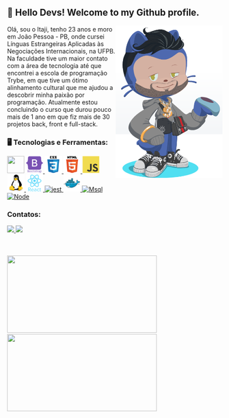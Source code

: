 ## 👋 Hello Devs! Welcome to my Github profile.

<img align="right" width="250px" src="./image/octopus.png">

Olá, sou o Itaji, tenho 23 anos e moro em João Pessoa - PB, onde cursei Línguas Estrangeiras Aplicadas às Negociações Internacionais, na UFPB. Na faculdade tive um maior contato com a área de tecnologia até que encontrei a escola de programação Trybe, em que tive um ótimo alinhamento cultural que me ajudou a descobrir minha paixão por programação. Atualmente estou concluindo o curso que durou pouco mais de 1 ano em que fiz mais de 30 projetos back, front e full-stack.


### 🖥️ Tecnologias e Ferramentas: 
<p align="left">
  <img src="https://cdn.jsdelivr.net/gh/devicons/devicon/icons/git/git-original.svg" width="40" height="40"/>
  <a href="https://getbootstrap.com" target="_blank" rel="noreferrer">
    <img src="https://raw.githubusercontent.com/devicons/devicon/master/icons/bootstrap/bootstrap-plain-wordmark.svg"           alt="bootstrap" width="40" height="40"/>
  </a>
  <a href="https://www.w3schools.com/css/" target="_blank" rel="noreferrer">
    <img src="https://raw.githubusercontent.com/devicons/devicon/master/icons/css3/css3-original-wordmark.svg"                  alt="css3" width="40" height="40"/>
  </a>
  <a href="https://www.w3.org/html/" target="_blank" rel="noreferrer">
    <img src="https://raw.githubusercontent.com/devicons/devicon/master/icons/html5/html5-original-wordmark.svg"                alt="html5" width="40" height="40"/>
  </a>
  <a href="https://developer.mozilla.org/en-US/docs/Web/JavaScript" target="_blank" rel="noreferrer">
    <img src="https://raw.githubusercontent.com/devicons/devicon/master/icons/javascript/javascript-original.svg"             alt="javascript" width="40" height="40"/>
  </a>
  <a href="https://www.linux.org/" target="_blank" rel="noreferrer">
    <img src="https://raw.githubusercontent.com/devicons/devicon/master/icons/linux/linux-original.svg" alt="linux"           width="40" height="40"/>
  </a>
  <a href="https://reactjs.org/" target="_blank" rel="noreferrer">
    <img src="https://raw.githubusercontent.com/devicons/devicon/master/icons/react/react-original-wordmark.svg"                alt="react" width="40" height="40"/>
  </a>
 <a href="https://jestjs.io" target="_blank"> <img src="https://www.vectorlogo.zone/logos/jestjsio/jestjsio-icon.svg" alt="jest" width="40" height="40"/> </a>
  <a href="https://docs.docker.com/engine/reference/commandline/docker/" target="_blank">
    <img src="https://raw.githubusercontent.com/devicons/devicon/master/icons/docker/docker-original.svg" alt="Docker" width="40" height="40"/>
  </a>
   <a href="https://www.mysql.com/support/supportedplatforms/database.html" target="_blank">
     <img alt="Msql" height="40" width="40" src="https://cdn.jsdelivr.net/gh/devicons/devicon/icons/mysql/mysql-plain.svg">
  </a>
  <a href="https://nodejs.org/en/docs/" target="_blank">
    <img alt="Node" height="40" width="40" src="https://cdn.jsdelivr.net/gh/devicons/devicon/icons/nodejs/nodejs-plain.svg">
  </a>
</p>
  
### Contatos:

<a href="https://www.linkedin.com/in/itaji-carvalho" target="_blank">
    <img src="https://img.shields.io/badge/-LinkedIn-%230077B5?style=for-the-badge&logo=linkedin&logoColor=white"             target="_blank"
>
</a>
<a href="https://mail.google.com/" target="_blank">
    <img src="https://img.shields.io/badge/Gmail-D14836?style=for-the-badge&logo=gmail&logoColor=white" target="_blank"
>
</a>
<br>
<br>
<br>
<br>
<div>
  <a href="https://github.com/itaji-create">
  <img width="350em" height="180em" src="https://github-readme-stats.vercel.app/api/top-langs/?username=itaji-create&layout=compact&locale=pt-br&langs_count=7&theme=dracula"/>
  <img width="350em" height="180em" src="https://github-readme-stats.vercel.app/api?username=itaji-create&show_icons=true&theme=dracula&include_all_commits=true&locale=pt-br&count_private=true"/>
</div>
